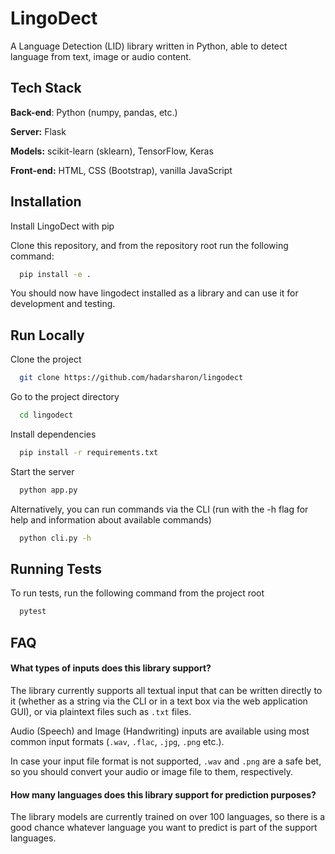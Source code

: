 # LingoDect

A Language Detection (LID) library written in Python, able to detect language from text, image or audio content.

## Tech Stack

**Back-end**: Python (numpy, pandas, etc.)

**Server:** Flask

**Models:** scikit-learn (sklearn), TensorFlow, Keras

**Front-end:** HTML, CSS (Bootstrap), vanilla JavaScript

## Installation

Install LingoDect with pip

Clone this repository, and from the repository root run the following command:

```bash
  pip install -e .
```

You should now have lingodect installed as a library and can use it for development and testing.

## Run Locally

Clone the project

```bash
  git clone https://github.com/hadarsharon/lingodect
```

Go to the project directory

```bash
  cd lingodect
```

Install dependencies

```bash
  pip install -r requirements.txt
```

Start the server

```bash
  python app.py
```

Alternatively, you can run commands via the CLI
(run with the -h flag for help and information about available commands)

```bash
  python cli.py -h
```

## Running Tests

To run tests, run the following command from the project root

```bash
  pytest
```

## FAQ

#### What types of inputs does this library support?

The library currently supports all textual input that can be written directly to it (whether as a string via the CLI or
in a text box via the web application GUI), or via plaintext files such as `.txt` files.

Audio (Speech) and Image (Handwriting) inputs are available using most common input
formats (`.wav`, `.flac`, `.jpg`, `.png` etc.).

In case your input file format is not supported, `.wav` and `.png` are a safe bet, so you should convert your audio or
image file to them, respectively.

#### How many languages does this library support for prediction purposes?

The library models are currently trained on over 100 languages, so there is a good chance whatever language you want to
predict is part of the support languages.
